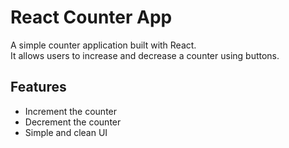 # React Counter App

A simple counter application built with React.  
It allows users to increase and decrease a counter using buttons.

## Features
- Increment the counter
- Decrement the counter
- Simple and clean UI
